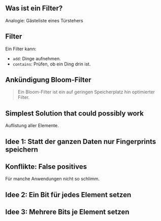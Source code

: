 
## Was ist ein Filter?

Analogie: Gästeliste eines Türstehers

## Filter

Ein Filter kann:

 * ```add```: Dinge aufnehmen.
 * ```contains```: Prüfen, ob ein Ding drin ist.

## Ankündigung Bloom-Filter

> Ein Bloom-Filter ist ein auf geringen Speicherplatz hin optimierter Filter.

## Simplest Solution that could possibly work

Auflistung aller Elemente.

## Idee 1: Statt der ganzen Daten nur Fingerprints speichern



## Konflikte: False positives

Für manche Anwendungen nicht so schlimm.

## Idee 2: Ein Bit für jedes Element setzen


## Idee 3: Mehrere Bits je Element setzen
